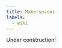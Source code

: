 ```yaml
---
title: Makerspaces
labels: 
  - wiki
---
```


Under construction!


<!-- <h2>Favorite Reads </h2>

<a href="https://educ3582020.pubpub.org/pub/makereducation/release/1">Maker Education: How Makerspaces Can Change How Students Interact With Technology</a> -->